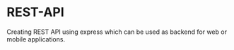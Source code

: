 # REST-API
Creating REST API using express which can be used as backend for web or mobile applications.
